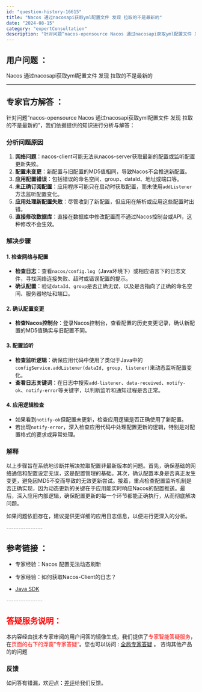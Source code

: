 ```yaml
---
id: "question-history-16615"
title: "Nacos 通过nacosapi获取yml配置文件 发现 拉取的不是最新的"
date: "2024-08-15"
category: "expertConsultation"
description: "针对问题“nacos-opensource Nacos 通过nacosapi获取yml配置文件 发现 拉取的不是最新的”，我们依据提供的知识进行分析与解答：### 分析问题原因1. **网络问题**：nacos-client可能无法从nacos-server获取最新的配置或监听配置更新失败。2. *"
---
```


## 用户问题 ： 
 Nacos 通过nacosapi获取yml配置文件 发现 拉取的不是最新的  

---------------
## 专家官方解答 ：

针对问题“nacos-opensource Nacos 通过nacosapi获取yml配置文件 发现 拉取的不是最新的”，我们依据提供的知识进行分析与解答：

### 分析问题原因

1. **网络问题**：nacos-client可能无法从nacos-server获取最新的配置或监听配置更新失败。
2. **配置未变更**：新配置与旧配置的MD5值相同，导致Nacos不会推送新配置。
3. **应用配置错误**：包括错误的命名空间、group、dataId、地址或端口等。
4. **未正确订阅配置**：应用程序可能只在启动时获取配置，而未使用`addListener`方法监听配置变化。
5. **应用处理新配置失败**：尽管收到了新配置，但应用在解析或应用这些配置时出错。
6. **直接修改数据库**：直接在数据库中修改配置而不通过Nacos控制台或API，这种修改不会生效。

### 解决步骤

#### 1. 检查网络与配置

- **检查日志**：查看`nacos/config.log`（Java环境下）或相应语言下的日志文件，寻找网络连接失败、超时或错误配置的提示。
- **确认配置**：验证`dataId`、`group`是否正确无误，以及是否指向了正确的命名空间、服务器地址和端口。

#### 2. 确认配置变更

- **检查Nacos控制台**：登录Nacos控制台，查看配置的历史变更记录，确认新配置的MD5值确实与旧配置不同。

#### 3. 配置监听

- **检查监听逻辑**：确保应用代码中使用了类似于Java中的`configService.addListener(dataId, group, listener)`来动态监听配置变化。
- **查看日志关键词**：在日志中搜索`add-listener`、`data-received`、`notify-ok`、`notify-error`等关键字，以判断监听和通知过程是否正常。

#### 4. 应用逻辑检查

- 如果看到`notify-ok`但配置未更新，检查应用逻辑是否正确使用了新配置。
- 若出现`notify-error`，深入检查应用代码中处理配置更新的逻辑，特别是对配置格式的要求或异常处理。

### 解释

以上步骤旨在系统地诊断并解决拉取配置非最新版本的问题。首先，确保基础的网络通信和配置设定无误，这是配置管理的基础。其次，确认配置本身是否真正发生变更，避免因MD5不变而导致的无效更新尝试。接着，重点检查配置监听机制是否正确实现，因为动态更新的关键在于应用能实时响应Nacos的配置推送。最后，深入应用内部逻辑，确保配置更新的每一个环节都能正确执行，从而彻底解决问题。

如果问题依旧存在，建议提供更详细的应用日志信息，以便进行更深入的分析。


<font color="#949494">---------------</font> 


## 参考链接 ：

* 专家经验：Nacos 配置无法动态刷新 
 
 * 专家经验：如何获取Nacos-Client的日志？ 
 
 * [Java SDK](https://nacos.io/docs/latest/guide/user/sdk)


 <font color="#949494">---------------</font> 
 


## <font color="#FF0000">答疑服务说明：</font> 

本内容经由技术专家审阅的用户问答的镜像生成，我们提供了<font color="#FF0000">专家智能答疑服务</font>，在<font color="#FF0000">页面的右下的浮窗”专家答疑“</font>。您也可以访问 : [全局专家答疑](https://answer.opensource.alibaba.com/docs/intro) 。 咨询其他产品的的问题

### 反馈
如问答有错漏，欢迎点：[差评](https://ai.nacos.io/user/feedbackByEnhancerGradePOJOID?enhancerGradePOJOId=16622)给我们反馈。
